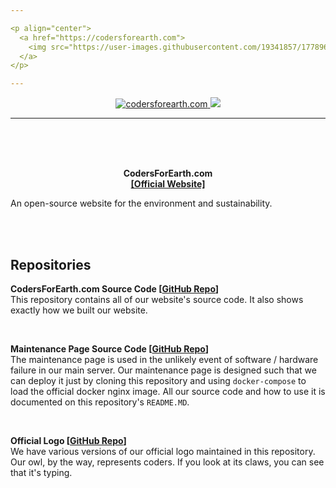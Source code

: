 ```yaml
---

<p align="center">
  <a href="https://codersforearth.com">
    <img src="https://user-images.githubusercontent.com/19341857/177896292-0837342f-120b-430b-a9bf-d4147f86f896.svg" width="350">
  </a>
</p>

---
```


<p align="center">
  <a href="https://github.com/CodersForEarth/codersforearth.com">
    <img alt="codersforearth.com" src="https://img.shields.io/badge/GitHub-codersforearth.com-brightgreen">
  </a>
  <a href="https://github.com/CodersForEarth/codersforearth.com/blob/main/LICENSE">
    <img src="https://badgen.net/github/license/CodersForEarth/codersforearth.com">
  </a>
</p>

---

<br>
<br>
<br>

<p align="center">
  <b>
    CodersForEarth.com<br>
    <a href="https://codersforearth.com">
      [Official Website]
    </a>
  </b>

  An open-source website for the environment and sustainability.

</p>

<br>
<br>

## Repositories

**CodersForEarth.com Source Code [[GitHub Repo](https://github.com/CodersForEarth/codersforearth.com)]**<br>
This repository contains all of our
website's source code. It also shows
exactly how we built our website.

<br>

**Maintenance Page Source Code [[GitHub Repo](https://github.com/CodersForEarth/maintenance-page)]**<br>
The maintenance page is used in the
unlikely event of software / hardware
failure in our main server. Our
maintenance page is designed such that
we can deploy it just by cloning
this repository and using `docker-compose`
to load the official docker nginx image.
All our source code and how to use it
is documented on this repository's `README.MD`.

<br>

**Official Logo [[GitHub Repo](https://github.com/CodersForEarth/.github)]**<br>
We have various versions of our official
logo maintained in this repository.
Our owl, by the way, represents coders.
If you look at its claws, you can see
that it's typing.


